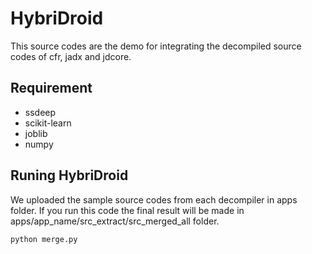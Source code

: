 # HybriDroid

This source codes are the demo for integrating the decompiled source codes of cfr, jadx and jdcore.

## Requirement
* ssdeep
* scikit-learn
* joblib
* numpy

## Runing HybriDroid
We uploaded the sample source codes from each decompiler in apps folder. If you run this code the final result will be made in apps/app_name/src_extract/src_merged_all folder.
```
python merge.py
```

